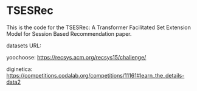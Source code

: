 # TSESRec
This is the code for the TSESRec: A Transformer Facilitated Set Extension Model for Session Based Recommendation paper.

datasets URL:

yoochoose: https://recsys.acm.org/recsys15/challenge/

diginetica: https://competitions.codalab.org/competitions/11161#learn_the_details-data2
